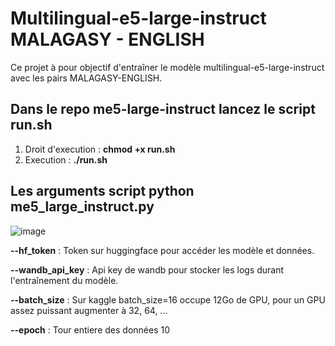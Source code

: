 # Multilingual-e5-large-instruct MALAGASY - ENGLISH

Ce projet à pour objectif d'entraîner le modèle multilingual-e5-large-instruct avec les pairs MALAGASY-ENGLISH.

## Dans le repo me5-large-instruct lancez le script run.sh

1. Droit d'execution : **chmod +x run.sh**
2. Execution : **./run.sh**

## Les arguments script python **me5_large_instruct.py**

![image](https://github.com/user-attachments/assets/aa8b3bc3-3464-4a1f-b1d5-d3e74a95bf5f)

**--hf_token** : Token sur huggingface pour accéder les modèle et données.

**--wandb_api_key** : Api key de wandb pour stocker les logs durant l'entraînement du modèle.

**--batch_size** : Sur kaggle batch_size=16 occupe 12Go de GPU, pour un GPU assez puissant augmenter à 32, 64, ...

**--epoch** : Tour entiere des données 10
